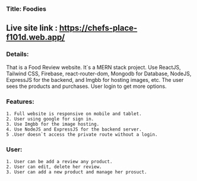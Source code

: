 ### Title: Foodies
## Live site link : https://chefs-place-f101d.web.app/

### Details:
That is a Food Review website. It`s a MERN stack project. Use ReactJS, Tailwind CSS, Firebase, react-router-dom, Mongodb for Database, NodeJS, ExpressJS for the backend, and Imgbb for hosting images, etc. The user sees the products and purchases. User login to get more options.



### Features:
    1. Full website is responsive on mobile and tablet.
    2. User using google for sign in.
    3. Use Imgbb for the image hosting.
    4. Use NodeJS and ExpressJS for the backend server.
    5 .User doesn`t access the private route without a login.

### User:
    1. User can be add a review any product.
    2. User can edit, delete her review.
    3. User can add a new product and manage her prosuct.

